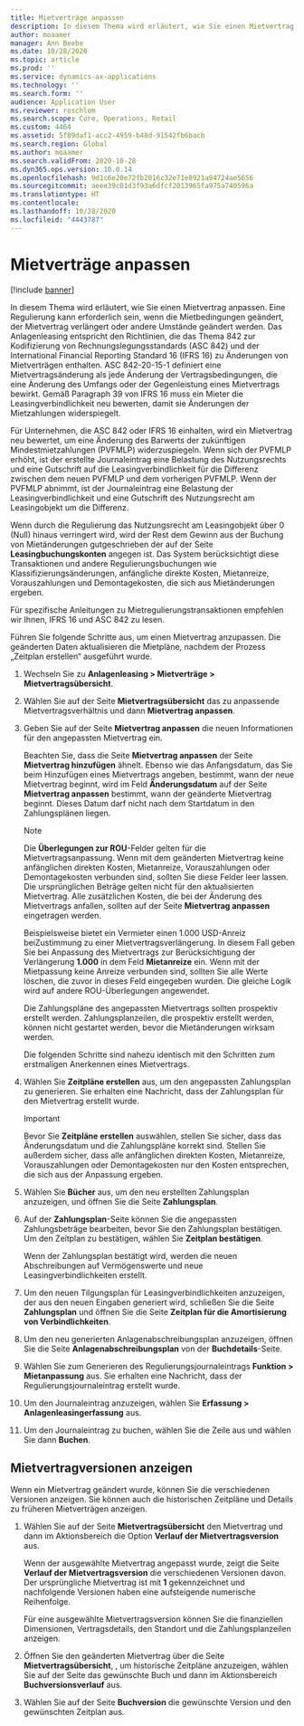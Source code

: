 ```yaml
---
title: Mietverträge anpassen
description: In diesem Thema wird erläutert, wie Sie einen Mietvertrag anpassen. Eine Regulierung kann erforderlich sein, wenn die Mietbedingungen geändert, der Mietvertrag verlängert oder andere Umstände geändert werden.
author: moaamer
manager: Ann Beebe
ms.date: 10/28/2020
ms.topic: article
ms.prod: ''
ms.service: dynamics-ax-applications
ms.technology: ''
ms.search.form: ''
audience: Application User
ms.reviewer: roschlom
ms.search.scope: Core, Operations, Retail
ms.custom: 4464
ms.assetid: 5f89daf1-acc2-4959-b48d-91542fb6bacb
ms.search.region: Global
ms.author: moaamer
ms.search.validFrom: 2020-10-28
ms.dyn365.ops.version: 10.0.14
ms.openlocfilehash: 9d1c6e20e72fb2816c32e71e8921a94724ae5656
ms.sourcegitcommit: aeee39c01d3f93a6dfcf2013965fa975a740596a
ms.translationtype: HT
ms.contentlocale: 
ms.lasthandoff: 10/28/2020
ms.locfileid: "4443787"
---
```

# <a name="adjust-leases"></a>Mietverträge anpassen

[!include [banner](../includes/banner.md)]

In diesem Thema wird erläutert, wie Sie einen Mietvertrag anpassen. Eine Regulierung kann erforderlich sein, wenn die Mietbedingungen geändert, der Mietvertrag verlängert oder andere Umstände geändert werden. Das Anlagenleasing entspricht den Richtlinien, die das Thema 842 zur Kodifizierung von Rechnungslegungsstandards (ASC 842) und der International Financial Reporting Standard 16 (IFRS 16) zu Änderungen von Mietverträgen enthalten. ASC 842-20-15-1 definiert eine Mietvertragsänderung als jede Änderung der Vertragsbedingungen, die eine Änderung des Umfangs oder der Gegenleistung eines Mietvertrags bewirkt. Gemäß Paragraph 39 von IFRS 16 muss ein Mieter die Leasingverbindlichkeit neu bewerten, damit sie Änderungen der Mietzahlungen widerspiegelt.

Für Unternehmen, die ASC 842 oder IFRS 16 einhalten, wird ein Mietvertrag neu bewertet, um eine Änderung des Barwerts der zukünftigen Mindestmietzahlungen (PVFMLP) widerzuspiegeln. Wenn sich der PVFMLP erhöht, ist der erstellte Journaleintrag eine Belastung des Nutzungsrechts und eine Gutschrift auf die Leasingverbindlichkeit für die Differenz zwischen dem neuen PVFMLP und dem vorherigen PVFMLP. Wenn der PVFMLP abnimmt, ist der Journaleintrag eine Belastung der Leasingverbindlichkeit und eine Gutschrift des Nutzungsrecht am Leasingobjekt um die Differenz.

Wenn durch die Regulierung das Nutzungsrecht am Leasingobjekt über 0 (Null) hinaus verringert wird, wird der Rest dem Gewinn aus der Buchung von Mietänderungen gutgeschrieben der auf der Seite **Leasingbuchungskonten** angegen ist. Das System berücksichtigt diese Transaktionen und andere Regulierungsbuchungen wie Klassifizierungsänderungen, anfängliche direkte Kosten, Mietanreize, Vorauszahlungen und Demontagekosten, die sich aus Mietänderungen ergeben.

Für spezifische Anleitungen zu Mietregulierungstransaktionen empfehlen wir Ihnen, IFRS 16 und ASC 842 zu lesen.

Führen Sie folgende Schritte aus, um einen Mietvertrag anzupassen. Die geänderten Daten aktualisieren die Mietpläne, nachdem der Prozess „Zeitplan erstellen“ ausgeführt wurde.

1. Wechseln Sie zu **Anlagenleasing \> Mietverträge \> Mietvertragsübersicht**.
2. Wählen Sie auf der Seite **Mietvertragsübersicht** das zu anpassende Mietvertragsverhältnis und dann **Mietvertrag anpassen**.
3. Geben Sie auf der Seite **Mietvertrag anpassen** die neuen Informationen für den angepassten Mietvertrag ein.

    Beachten Sie, dass die Seite **Mietvertrag anpassen** der Seite **Mietvertrag hinzufügen** ähnelt. Ebenso wie das Anfangsdatum, das Sie beim Hinzufügen eines Mietvertrags angeben, bestimmt, wann der neue Mietvertrag beginnt, wird im Feld **Änderungsdatum** auf der Seite **Mietvertrag anpassen** bestimmt, wann der geänderte Mietvertrag beginnt. Dieses Datum darf nicht nach dem Startdatum in den Zahlungsplänen liegen.

    > [!NOTE]
    > Die **Überlegungen zur ROU**-Felder gelten für die Mietvertragsanpassung. Wenn mit dem geänderten Mietvertrag keine anfänglichen direkten Kosten, Mietanreize, Vorauszahlungen oder Demontagekosten verbunden sind, sollten Sie diese Felder leer lassen. Die ursprünglichen Beträge gelten nicht für den aktualisierten Mietvertrag. Alle zusätzlichen Kosten, die bei der Änderung des Mietvertrags anfallen, sollten auf der Seite **Mietvertrag anpassen** eingetragen werden.
    > 
    > Beispielsweise bietet ein Vermieter einen 1.000 USD-Anreiz beiZustimmung zu einer Mietvertragsverlängerung. In diesem Fall geben Sie bei Anpassung des Mietvertrags zur Berücksichtigung der Verlängerung **1.000** in dem Feld **Mietanreize** ein. Wenn mit der Mietpassung keine Anreize verbunden sind, sollten Sie alle Werte löschen, die zuvor in dieses Feld eingegeben wurden. Die gleiche Logik wird auf andere ROU-Überlegungen angewendet.

    Die Zahlungspläne des angepassten Mietvertrags sollten prospektiv erstellt werden. Zahlungsplanzeilen, die prospektiv erstellt werden, können nicht gestartet werden, bevor die Mietänderungen wirksam werden.

    Die folgenden Schritte sind nahezu identisch mit den Schritten zum erstmaligen Anerkennen eines Mietvertrags.

4. Wählen Sie **Zeitpläne erstellen** aus, um den angepassten Zahlungsplan zu generieren. Sie erhalten eine Nachricht, dass der Zahlungsplan für den Mietvertrag erstellt wurde.

    > [!IMPORTANT]
    > Bevor Sie **Zeitpläne erstellen** auswählen, stellen Sie sicher, dass das Änderungsdatum und die Zahlungspläne korrekt sind. Stellen Sie außerdem sicher, dass alle anfänglichen direkten Kosten, Mietanreize, Vorauszahlungen oder Demontagekosten nur den Kosten entsprechen, die sich aus der Anpassung ergeben.

5. Wählen Sie **Bücher** aus, um den neu erstellten Zahlungsplan anzuzeigen, und öffnen Sie die Seite **Zahlungsplan**.
6. Auf der **Zahlungsplan**-Seite können Sie die angepassten Zahlungsbeträge bearbeiten, bevor Sie den Zahlungsplan bestätigen. Um den Zeitplan zu bestätigen, wählen Sie **Zeitplan bestätigen**.

    Wenn der Zahlungsplan bestätigt wird, werden die neuen Abschreibungen auf Vermögenswerte und neue Leasingverbindlichkeiten erstellt.

7. Um den neuen Tilgungsplan für Leasingverbindlichkeiten anzuzeigen, der aus den neuen Eingaben generiert wird, schließen Sie die Seite **Zahlungsplan** und öffnen Sie die Seite **Zeitplan für die Amortisierung von Verbindlichkeiten**.
8. Um den neu generierten Anlagenabschreibungsplan anzuzeigen, öffnen Sie die Seite **Anlagenabschreibungsplan** von der **Buchdetails**-Seite.
9. Wählen Sie zum Generieren des Regulierungsjournaleintrags **Funktion \> Mietanpassung** aus. Sie erhalten eine Nachricht, dass der Regulierungsjournaleintrag erstellt wurde. 
10. Um den Journaleintrag anzuzeigen, wählen Sie **Erfassung \> Anlagenleasingerfassung** aus.
11. Um den Journaleintrag zu buchen, wählen Sie die Zeile aus und wählen Sie dann **Buchen**.

## <a name="view-lease-versions"></a>Mietvertragversionen anzeigen

Wenn ein Mietvertrag geändert wurde, können Sie die verschiedenen Versionen anzeigen. Sie können auch die historischen Zeitpläne und Details zu früheren Mietverträgen anzeigen.

1. Wählen Sie auf der Seite **Mietvertragsübersicht** den Mietvertrag und dann im Aktionsbereich die Option **Verlauf der Mietvertragsversion** aus.

    Wenn der ausgewählte Mietvertrag angepasst wurde, zeigt die Seite **Verlauf der Mietvertragsversion** die verschiedenen Versionen davon. Der ursprüngliche Mietvertrag ist mit **1** gekennzeichnet und nachfolgende Versionen haben eine aufsteigende numerische Reihenfolge.

    Für eine ausgewählte Mietvertragsversion können Sie die finanziellen Dimensionen, Vertragsdetails, den Standort und die Zahlungsplanzeilen anzeigen.

2. Öffnen Sie den geänderten Mietvertrag über die Seite **Mietvertragsübersicht**, , um historische Zeitpläne anzuzeigen, wählen Sie auf der Seite das gewünschte Buch und dann im Aktionsbereich **Buchversionsverlauf** aus.
3. Wählen Sie auf der Seite **Buchversion** die gewünschte Version und den gewünschten Zeitplan aus.

